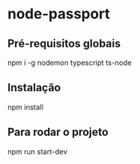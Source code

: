 # node-passport
## Pré-requisitos globais
npm i -g nodemon typescript ts-node

## Instalação
npm install

## Para rodar o projeto
npm run start-dev